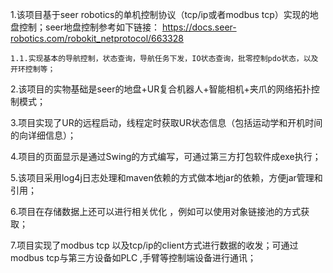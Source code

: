 1.该项目基于seer robotics的单机控制协议（tcp/ip或者modbus tcp）实现的地盘控制；seer地盘控制参考如下链接：
  https://docs.seer-robotics.com/robokit_netprotocol/663328
    
    1.1.实现基本的导航控制，状态查询，导航任务下发，IO状态查询，批零控制pdo状态，以及开环控制等；

2.该项目的实物基础是seer的地盘+UR复合机器人+智能相机+夹爪的网络拓扑控制模式；

3.项目实现了UR的远程启动，线程定时获取UR状态信息（包括运动学和开机时间的向详细信息）；

4.项目的页面显示是通过Swing的方式编写，可通过第三方打包软件成exe执行；

5.该项目采用log4j日志处理和maven依赖的方式做本地jar的依赖，方便jar管理和引用；

6.项目在存储数据上还可以进行相关优化 ，例如可以使用对象链接池的方式获取；

7.项目实现了modbus tcp 以及tcp/ip的client方式进行数据的收发；可通过modbus tcp与第三方设备如PLC ,手臂等控制端设备进行通讯；

